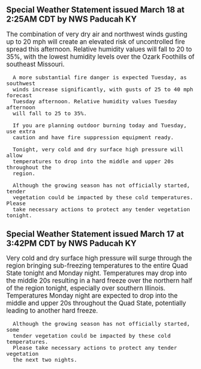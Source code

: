 <p>
   <h2>Special Weather Statement issued March 18 at 2:25AM CDT by NWS Paducah KY</h2>
   <div style="font-size:120%">The combination of very dry air and northwest winds gusting up to
      20 mph will create an elevated risk of uncontrolled fire spread
      this afternoon. Relative humidity values will fall to 20 to 35%,
      with the lowest humidity levels over the Ozark Foothills of
      southeast Missouri.
      
      A more substantial fire danger is expected Tuesday, as southwest
      winds increase significantly, with gusts of 25 to 40 mph forecast
      Tuesday afternoon. Relative humidity values Tuesday afternoon
      will fall to 25 to 35%.
      
      If you are planning outdoor burning today and Tuesday, use extra
      caution and have fire suppression equipment ready.
      
      Tonight, very cold and dry surface high pressure will allow
      temperatures to drop into the middle and upper 20s throughout the
      region.
      
      Although the growing season has not officially started, tender
      vegetation could be impacted by these cold temperatures. Please
      take necessary actions to protect any tender vegetation tonight.
   </div>
</p>
<p>
   <h2>Special Weather Statement issued March 17 at 3:42PM CDT by NWS Paducah KY</h2>
   <div style="font-size:120%">Very cold and dry surface high pressure will surge through the
      region bringing sub-freezing temperatures to the entire Quad State
      tonight and Monday night. Temperatures may drop into the middle
      20s resulting in a hard freeze over the northern half of the
      region tonight, especially over southern Illinois. Temperatures
      Monday night are expected to drop into the middle and upper 20s
      throughout the Quad State, potentially leading to another hard
      freeze.
      
      Although the growing season has not officially started, some
      tender vegetation could be impacted by these cold temperatures.
      Please take necessary actions to protect any tender vegetation
      the next two nights.
   </div>
</p>